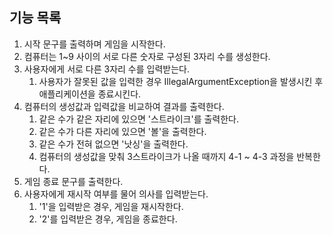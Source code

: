 ## 기능 목록

1. 시작 문구를 출력하며 게임을 시작한다.
2. 컴퓨터는 1~9 사이의 서로 다른 숫자로 구성된 3자리 수를 생성한다.
3. 사용자에게 서로 다른 3자리 수를 입력받는다.
   1. 사용자가 잘못된 값을 입력한 경우 IllegalArgumentException을 발생시킨 후 애플리케이션을 종료시킨다.
4. 컴퓨터의 생성값과 입력값을 비교하여 결과를 출력한다.
   1. 같은 수가 같은 자리에 있으면 '스트라이크'를 출력한다.
   2. 같은 수가 다른 자리에 있으면 '볼'을 출력한다.
   3. 같은 수가 전혀 없으면 '낫싱'을 출력한다.
   4. 컴퓨터의 생성값을 맞춰 3스트라이크가 나올 때까지 4-1 ~ 4-3 과정을 반복한다.
5. 게임 종료 문구를 출력한다.
6. 사용자에게 재시작 여부를 물어 의사를 입력받는다.
   1. '1'을 입력받은 경우, 게임을 재시작한다.
   2. '2'를 입력받은 경우,  게임을 종료한다.
